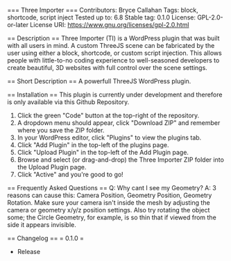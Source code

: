 === Three Importer ===
Contributors:      Bryce Callahan
Tags:              block, shortcode, script inject
Tested up to:      6.8
Stable tag:        0.1.0
License:           GPL-2.0-or-later
License URI:       https://www.gnu.org/licenses/gpl-2.0.html

== Description ==
Three Importer (TI) is a WordPress plugin that was built with all users in mind. A custom ThreeJS scene can be fabricated by the user using either a block, shortcode, or custom script injection. This allows people with little-to-no coding experience to well-seasoned developers to create beautiful, 3D websites with full control over the scene settings.

== Short Description ==
A powerfull ThreeJS WordPress plugin.

== Installation ==
This plugin is currently under development and therefore is only available via this Github Repository.
1. Click the green "Code" button at the top-right of the repository.
2. A dropdown menu should appear, click "Download ZIP" and remember where you save the ZIP folder.
3. In your WordPress editor, click "Plugins" to view the plugins tab.
4. Click "Add Plugin" in the top-left of the plugins page.
5. Click "Upload Plugin" in the top-left of the Add Plugin page.
6. Browse and select (or drag-and-drop) the Three Importer ZIP folder into the Upload Plugin page.
7. Click "Active" and you're good to go!

== Frequently Asked Questions ==
Q: Why cant I see my Geometry? 
    A: 3 reasons can cause this: Camera Position, Geometry Position, Geometry Rotation. Make sure your camera isn't inside the mesh by adjusting the camera or geometry x/y/z position settings.  Also try rotating the object some; the Circle Geometry, for example, is so thin that if viewed from the side it appears invisible. 

== Changelog ==
= 0.1.0 =
* Release